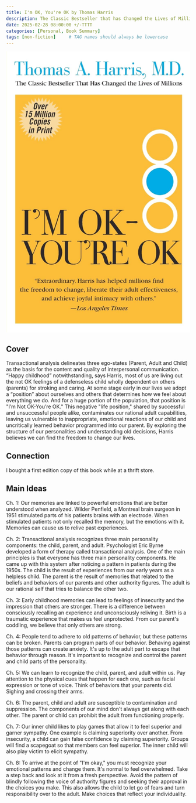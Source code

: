 ```yaml
---
title: I'm OK, You're OK by Thomas Harris
description: The Classic Bestseller that has Changed the Lives of Millions
date: 2025-02-28 08:00:00 +/-TTTT
categories: [Personal, Book Summary]
tags: [non-fiction]     # TAG names should always be lowercase
---
```


![Book Cover I'm OK](/assets/img/imok.jpg "I'm OK, You're OK")

## Cover

Transactional analysis delineates three ego-states (Parent, Adult and Child) as the basis for the content and quality of interpersonal communication. “Happy childhood” notwithstanding, says Harris, most of us are living out the not OK feelings of a defenseless child wholly dependent on others (parents) for stroking and caring. At some stage early in our lives we adopt a “position” about ourselves and others that determines how we feel about everything we do. And for a huge portion of the population, that position is "I’m Not OK-You’re OK." This negative "life position," shared by successful and unsuccessful people alike, contaminates our rational adult capabilities, leaving us vulnerable to inappropriate, emotional reactions of our child and uncritically learned behavior programmed into our parent. By exploring the structure of our personalities and understanding old decisions, Harris believes we can find the freedom to change our lives.

## Connection

I bought a first edition copy of this book while at a thrift store.

## Main Ideas

Ch. 1: Our memories are linked to powerful emotions that are better understood when analyzed. Wilder Penfield, a Montreal brain surgeon in 1951 stimulated parts of his patients brains with an electrode. When stimulated patients not only recalled the memory, but the emotions with it. Memories can cause us to relive past experiences.

Ch. 2: Transactional analysis recognizes three main personality components: the child, parent, and adult. Psychologist Eric Byrne developed a form of therapy called transactional analysis. One of the main principles is that everyone has three main personality components. He came up with this system after noticing a pattern in patients during the 1950s. The child is the result of experiences from our early years as a helpless child. The parent is the result of memories that related to the beliefs and behaviors of our parents and other authority figures. The adult is our rational self that tries to balance the other two.

Ch. 3: Early childhood memories can lead to feelings of insecurity and the impression that others are stronger. There is a difference between consciously recalling an experience and unconsciously reliving it. Birth is a traumatic experience that makes us feel unprotected. From our parent's coddling, we believe that only others are strong.

Ch. 4: People tend to adhere to old patterns of behavior, but these patterns can be broken. Parents can program parts of our behavior. Behaving against those patterns can create anxiety. It's up to the adult part to escape that behavior through reason. It's important to recognize and control the parent and child parts of the personality.

Ch. 5: We can learn to recognize the child, parent, and adult within us. Pay attention to the physical cues that happen for each one, such as facial expression or tone of voice. Think of behaviors that your parents did. Sighing and crossing their arms.

Ch. 6: The parent, child and adult are susceptible to contamination and suppression. The components of our mind don't always get along with each other. The parent or child can prohibit the adult from functioning properly. 

Ch. 7: Our inner child likes to play games that allow it to feel superior and garner sympathy. One example is claiming superiority over another. From insecurity, a child can gain false confidence by claiming superiority. Groups will find a scapegoat so that members can feel superior. The inner child will also play victim to elicit sympathy. 

Ch. 8: To arrive at the point of "I'm okay," you must recognize your emotional patterns and change them. It's normal to feel overwhelmed. Take a step back and look at it from a fresh perspective. Avoid the pattern of blindly following the voice of authority figures and seeking their approval in the choices you make. This also allows the child to let go of fears and turn responsibility over to the adult. Make choices that reflect your individuality.